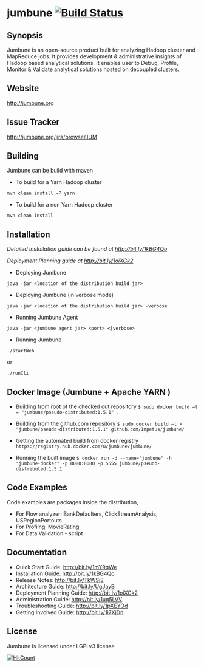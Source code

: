 jumbune [![Build Status](https://travis-ci.org/Impetus/jumbune.svg?branch=master)](https://travis-ci.org/Impetus/jumbune)
=======

## Synopsis

Jumbune is an open-source product built for analyzing Hadoop cluster and MapReduce jobs. It provides development & administrative insights of Hadoop based analytical solutions. It enables user to Debug, Profile, Monitor & Validate analytical solutions hosted on decoupled clusters.

## Website
http://jumbune.org

## Issue Tracker
http://jumbune.org/jira/browse/JUM

## Building

Jumbune can be build with maven

- To build for a Yarn Hadoop cluster

 `mvn clean install -P yarn`

- To build for a non Yarn Hadoop cluster

 `mvn clean install`

## Installation

_Detailed installation guide can be found at http://bit.ly/1kBG4Qo_

_Deployment Planning guide at http://bit.ly/1oiXGk2_

- Deploying Jumbune

`java -jar <location of the distribution build jar>`

- Deploying Jumbune (in verbose mode)

`java -jar <location of the distribution build jar> -verbose`

- Running Jumbune Agent

`java -jar <jumbune agent jar> <port> <|verbose>`

- Running Jumbune

`./startWeb`

or

`./runCli`

## Docker Image (Jumbune + Apache YARN )

- Building from root of the checked out repository
`$ sudo docker build –t = "jumbune/pseudo-distributed:1.5.1" .`

- Building from the github.com repository
`$ sudo docker build –t = "jumbune/pseudo-distributed:1.5.1" github.com/Impetus/jumbune/`

- Getting the automated build from docker registry
`https://registry.hub.docker.com/u/jumbune/jumbune/`

- Running the built image
`$ docker run -d --name="jumbune" -h "jumbune-docker" -p 8080:8080 -p 5555 jumbune/pseudo-distributed:1.5.1`

## Code Examples

Code examples are packages inside the distribution,

- For Flow analyzer: BankDefaulters, ClickStreamAnalysis, USRegionPortouts
- For Profilng: MovieRating
- For Data Validation - script

## Documentation
- Quick Start Guide: http://bit.ly/1mY9qWe
- Installation Guide: http://bit.ly/1kBG4Qo
- Release Notes: http://bit.ly/TkWSj8
- Architecture Guide: http://bit.ly/UgJayB
- Deployment Planning Guide: http://bit.ly/1oiXGk2
- Administration Guide: http://bit.ly/1uq5LVV
- Troubleshooting Guide: http://bit.ly/1pXEYOd
- Getting Involved Guide: http://bit.ly/1i7XjDn

## License

Jumbune is licensed under LGPLv3 license


[![HitCount](http://hits.dwyl.io/Impetus/jumbune.svg)](http://hits.dwyl.io/Impetus/jumbune)
